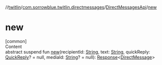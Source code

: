 //[twitlin](../../index.md)/[com.sorrowblue.twitlin.directmessages](../index.md)/[DirectMessagesApi](index.md)/[new](new.md)



# new  
[common]  
Content  
abstract suspend fun [new](new.md)(recipientId: [String](https://kotlinlang.org/api/latest/jvm/stdlib/kotlin/-string/index.html), text: [String](https://kotlinlang.org/api/latest/jvm/stdlib/kotlin/-string/index.html), quickReply: [QuickReply](../-quick-reply/index.md)? = null, mediaId: [String](https://kotlinlang.org/api/latest/jvm/stdlib/kotlin/-string/index.html)? = null): [Response](../../com.sorrowblue.twitlin.client/-response/index.md)<[DirectMessage](../-direct-message/index.md)>  



